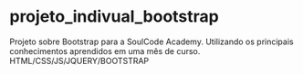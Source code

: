 # projeto_indivual_bootstrap
Projeto sobre Bootstrap para a SoulCode Academy. Utilizando os principais conhecimentos aprendidos em uma mês de curso. HTML/CSS/JS/JQUERY/BOOTSTRAP
